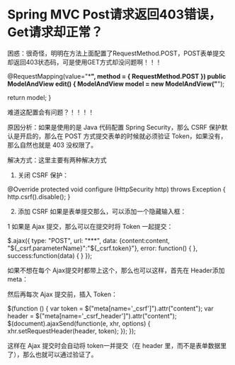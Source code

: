 # Spring MVC Post请求返回403错误，Get请求却正常？

困惑：很奇怪，明明在方法上面配置了RequestMethod.POST，POST表单提交却返回403状态码，可是使用GET方式却没问题啊！！！

@RequestMapping(value="***", method = { RequestMethod.POST })
public ModelAndView edit() {
   ModelAndView model = new ModelAndView("**");

   return model;
}

难道这配置会有问题？！！！！

原因分析：如果是使用的是 Java 代码配置 Spring Security，那么 CSRF 保护默认是开启的，那么在 POST 方式提交表单的时候就必须验证 Token，如果没有，那么自然也就是 403 没权限了。

解决方式：这里主要有两种解决方式

1) 关闭 CSRF 保护：

@Override
protected void configure (HttpSecurity http) throws Exception {
    http.csrf().disable();
}

2) 添加 CSRF
如果是表单提交那么，可以添加一个隐藏输入框：

<input type="hidden" name="${_csrf.parameterName}" value="${_csrf.token}"/>
1
如果是 Ajax 提交，那么可以在提交时将 Token 一起提交：

$.ajax({
    type: "POST", 
    url: "***", 
    data: {content:content, "${_csrf.parameterName}":"${_csrf.token}"}, 
        error: function() { 
    },
           success:function(data) {
    }
});

如果不想在每个 Ajax提交时都带上这个，那么也可以这样，首先在 Header添加 meta：

<html>
  <head>
    <meta name="_csrf" content="${_csrf.token}"/>
    <!-- default header name is X-CSRF-TOKEN -->
    <meta name="_csrf_header" content="${_csrf.headerName}"/>
    <!-- ... -->
  </head>
  <!-- ... -->

然后再每次 Ajax 提交前，插入 Token：

$(function () {
  var token = $("meta[name='_csrf']").attr("content");
  var header = $("meta[name='_csrf_header']").attr("content");
  $(document).ajaxSend(function(e, xhr, options) {
    xhr.setRequestHeader(header, token);
  });
});

这样在 Ajax 提交时会自动将 token一并提交（在 header 里，而不是表单数据里了），那么也就可以通过验证了。
